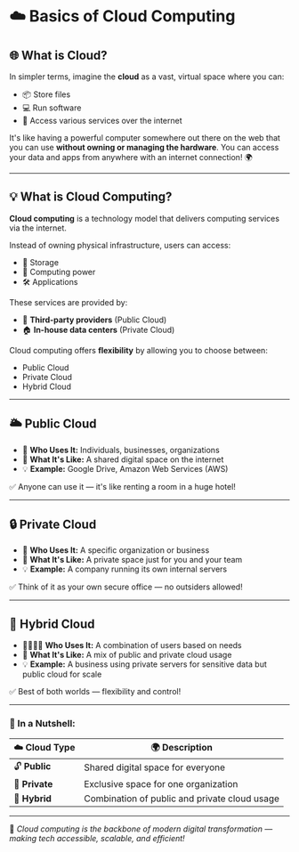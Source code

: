 # ☁️ Basics of Cloud Computing

## 🌐 What is Cloud?

In simpler terms, imagine the **cloud** as a vast, virtual space where you can:

- 📦 Store files  
- 💻 Run software  
- 🔧 Access various services over the internet  

It's like having a powerful computer somewhere out there on the web that you can use **without owning or managing the hardware**. You can access your data and apps from anywhere with an internet connection! 🌍

---

## 💡 What is Cloud Computing?

**Cloud computing** is a technology model that delivers computing services via the internet.

Instead of owning physical infrastructure, users can access:

- 💾 Storage  
- 🧠 Computing power  
- 🛠️ Applications  

These services are provided by:

- 🏢 **Third-party providers** (Public Cloud)
- 🏠 **In-house data centers** (Private Cloud)

Cloud computing offers **flexibility** by allowing you to choose between:

- Public Cloud  
- Private Cloud  
- Hybrid Cloud  

---

## 🌥️ Public Cloud

- 👥 **Who Uses It:** Individuals, businesses, organizations  
- 📖 **What It's Like:** A shared digital space on the internet  
- 💡 **Example:** Google Drive, Amazon Web Services (AWS)  

✅ Anyone can use it — it's like renting a room in a huge hotel!

---

## 🔒 Private Cloud

- 🏢 **Who Uses It:** A specific organization or business  
- 🔐 **What It's Like:** A private space just for you and your team  
- 💡 **Example:** A company running its own internal servers  

✅ Think of it as your own secure office — no outsiders allowed!

---

## 🔄 Hybrid Cloud

- 👨‍👩‍👧‍👦 **Who Uses It:** A combination of users based on needs  
- 🧩 **What It's Like:** A mix of public and private cloud usage  
- 💡 **Example:** A business using private servers for sensitive data but public cloud for scale  

✅ Best of both worlds — flexibility and control!

---

### 📝 In a Nutshell:

| ☁️ Cloud Type   | 🌍 Description                                 |
|----------------|------------------------------------------------|
| 🔓 **Public**   | Shared digital space for everyone              |
| 🔐 **Private**  | Exclusive space for one organization           |
| 🔁 **Hybrid**   | Combination of public and private cloud usage  |

---

🔗 *Cloud computing is the backbone of modern digital transformation — making tech accessible, scalable, and efficient!*
